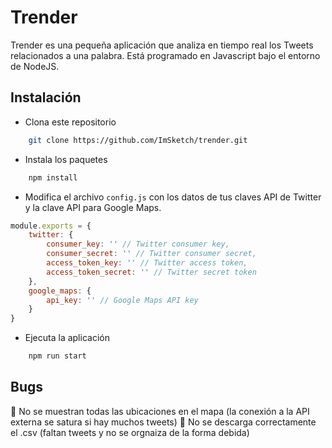 # Trender

Trender es una pequeña aplicación que analiza en tiempo real los Tweets relacionados a una palabra. Está programado en Javascript bajo el entorno de NodeJS. 

## Instalación

* Clona este repositorio

```bash
    git clone https://github.com/ImSketch/trender.git
```

* Instala los paquetes 
```bash
    npm install
```

* Modifica el archivo ``config.js`` con los datos de tus claves API de Twitter y la clave API para Google Maps.

```js
module.exports = {
    twitter: {
        consumer_key: '' // Twitter consumer key,
        consumer_secret: '' // Twitter consumer secret,
        access_token_key: '' // Twitter access token,
        access_token_secret: '' // Twitter secret token
    },
    google_maps: {
        api_key: '' // Google Maps API key
    }
}
```

* Ejecuta la aplicación
```bash
    npm run start
```

## Bugs
📌 No se muestran todas las ubicaciones en el mapa (la conexión a la API externa se satura si hay muchos tweets)
📌 No se descarga correctamente el .csv (faltan tweets y no se orgnaiza de la forma debida)
